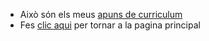 - Això són els meus [apuns de curriculum](<ANDREU MARTORELL SERRA Curriculum.pdf>)
- Fes [clic aqui](../README.md) per tornar a la pagina principal